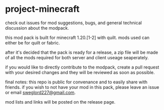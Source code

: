 # project-minecraft
check out issues for mod suggestions, bugs, and general technical discussion about the modpack.

this mod pack is built for minecraft 1.20.\[1-2] with quilt. mods used can either be for quilt or fabric.

after it's decided that the pack is ready for a release, a zip file will be made of all the mods required for both server and client useage seaperately.

if you would like to directly contribute to the modpack, create a pull request with your desired changes and they will be reviewed as soon as possible.

final notes: this repo is public for convenance and to easily share with friends. if you wish to not have your mod in this pack, please leave an issue or email sweglord227@gmail.com.

mod lists and links will be posted on the release page.
